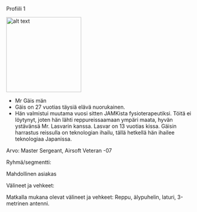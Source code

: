 Profiili 1

<img src="https://upload.wikimedia.org/wikipedia/commons/7/79/Unfinished_portrait_of_Daniel_Boone_by_Chester_Harding_1820.jpg" alt="alt text" width="200" height="200">

* Mr Gäis män
* Gäis on 27 vuotias täysiä elävä nuorukainen.
* Hän valmistui muutama vuosi sitten JAMKista fysioterapeutiksi. Töitä ei löytynyt, joten hän lähti reppureissaamaan ympäri maata, hyvän ystävänsä Mr. Lasvarin kanssa. Lasvar on 13 vuotias kissa. Gäisin harrastus reissulla on teknologian ihailu, tällä hetkellä hän ihailee teknologiaa Japanissa.

Arvo: Master Sergeant, Airsoft Veteran -07 

Ryhmä/segmentti:

Mahdollinen asiakas

Välineet ja vehkeet:

Matkalla mukana olevat välineet ja vehkeet: Reppu, älypuhelin, laturi, 3-metrinen antenni.
